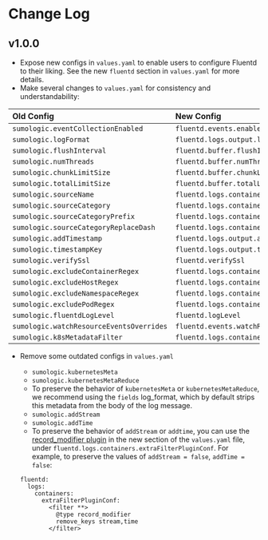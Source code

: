 # Change Log

## v1.0.0
- Expose new configs in `values.yaml` to enable users to configure Fluentd to their liking. See the new `fluentd` section in `values.yaml` for more details.
- Make several changes to `values.yaml` for consistency and understandability:

Old Config | New Config
|:-------- |:--------
`sumologic.eventCollectionEnabled` | `fluentd.events.enabled`
`sumologic.logFormat` | `fluentd.logs.output.logFormat`
`sumologic.flushInterval` | `fluentd.buffer.flushInterval`
`sumologic.numThreads` | `fluentd.buffer.numThreads`
`sumologic.chunkLimitSize` | `fluentd.buffer.chunkLimitSize`
`sumologic.totalLimitSize` | `fluentd.buffer.totalLimitSize`
`sumologic.sourceName` | `fluentd.logs.containers.sourceName`
`sumologic.sourceCategory` | `fluentd.logs.containers.sourceCategory`
`sumologic.sourceCategoryPrefix` | `fluentd.logs.containers.sourceCategoryPrefix`
`sumologic.sourceCategoryReplaceDash` | `fluentd.logs.containers.sourceCategoryReplaceDash`
`sumologic.addTimestamp` | `fluentd.logs.output.addTimestamp`
`sumologic.timestampKey` | `fluentd.logs.output.timestampKey`
`sumologic.verifySsl` | `fluentd.verifySsl`
`sumologic.excludeContainerRegex` | `fluentd.logs.containers.excludeContainerRegex`
`sumologic.excludeHostRegex` | `fluentd.logs.containers.excludeHostRegex`
`sumologic.excludeNamespaceRegex` | `fluentd.logs.containers.excludeNamespaceRegex`
`sumologic.excludePodRegex` | `fluentd.logs.containers.excludePodRegex`
`sumologic.fluentdLogLevel` | `fluentd.logLevel`
`sumologic.watchResourceEventsOverrides` | `fluentd.events.watchResourceEventsOverrides`
`sumologic.k8sMetadataFilter` | `fluentd.logs.containers.k8sMetadataFilter`

- Remove some outdated configs in `values.yaml`
  - `sumologic.kubernetesMeta`
  - `sumologic.kubernetesMetaReduce`
  - To preserve the behavior of `kubernetesMeta` or `kubernetesMetaReduce`, we recommend using the `fields` log_format, which by default strips this metadata from the body of the log message.
  - `sumologic.addStream`
  - `sumologic.addTime`
  - To preserve the behavior of `addStream` or `addtime`, you can use the [record_modifier plugin](https://github.com/repeatedly/fluent-plugin-record-modifier) in the new section of the `values.yaml` file, under `fluentd.logs.containers.extraFilterPluginConf`. For example, to preserve the values of `addStream = false`, `addTime = false`:

  ```
  fluentd:
    logs:
      containers:
        extraFilterPluginConf:
          <filter **>
            @type record_modifier
            remove_keys stream,time
          </filter>
  ```
